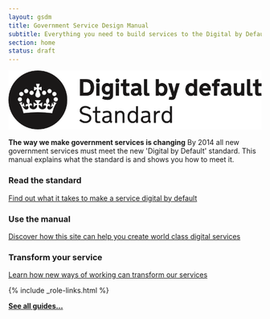 ```yaml
---
layout: gsdm
title: Government Service Design Manual
subtitle: Everything you need to build services to the Digital by Default standard
section: home
status: draft
---
```


<div class="dbd-promo">
  <a class="logo" href="/digital-by-default"><img src="/assets/images/DbD-kitemark.png" alt="Read the Digital by Default standard" /></a>
  <p>
    <strong>The way we make government services is changing</strong>
    By 2014 all new government services must meet the new 'Digital by Default' standard.
    This manual explains what the standard is and shows you how to meet it.
  </p>
</div>

<div class="secondary-promos">
  <div>
    <h3>Read the standard</h3>
    <p><a href="/digital-by-default">Find out what it takes to make a service digital by default</a></p>
  </div>
  <div>
    <h3>Use the manual</h3>
    <p><a href="/about">Discover how this site can help you create world class digital services</a></p>
  </div>
  <div>
    <h3>Transform your service</h3>
    <p><a href="/phases">Learn how new ways of working can transform our services</a></p>
  </div>
</div>

{% include _role-links.html %}

<p><a href="/all-guides"><strong>See all guides...</strong></a>
